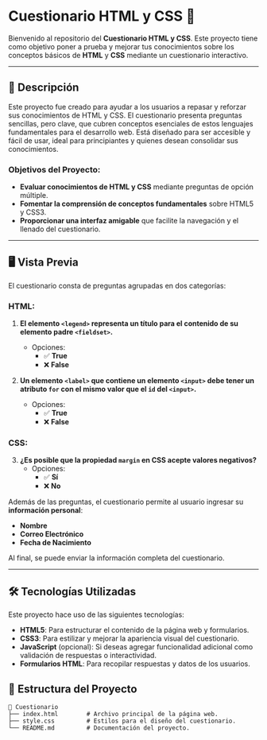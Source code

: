 # Cuestionario HTML y CSS 📝

Bienvenido al repositorio del **Cuestionario HTML y CSS**. Este proyecto tiene como objetivo poner a prueba y mejorar tus conocimientos sobre los conceptos básicos de **HTML** y **CSS** mediante un cuestionario interactivo.

---

## 🚀 Descripción

Este proyecto fue creado para ayudar a los usuarios a repasar y reforzar sus conocimientos de HTML y CSS. El cuestionario presenta preguntas sencillas, pero clave, que cubren conceptos esenciales de estos lenguajes fundamentales para el desarrollo web. Está diseñado para ser accesible y fácil de usar, ideal para principiantes y quienes desean consolidar sus conocimientos.

### Objetivos del Proyecto:

- **Evaluar conocimientos de HTML y CSS** mediante preguntas de opción múltiple.
- **Fomentar la comprensión de conceptos fundamentales** sobre HTML5 y CSS3.
- **Proporcionar una interfaz amigable** que facilite la navegación y el llenado del cuestionario.

---

## 🖥️ Vista Previa

El cuestionario consta de preguntas agrupadas en dos categorías:

### **HTML**:
1. **El elemento `<legend>` representa un título para el contenido de su elemento padre `<fieldset>`.**
   - Opciones:
     - ✅ **True**
     - ❌ **False**

2. **Un elemento `<label>` que contiene un elemento `<input>` debe tener un atributo `for` con el mismo valor que el `id` del `<input>`.**
   - Opciones:
     - ✅ **True**
     - ❌ **False**

### **CSS**:
3. **¿Es posible que la propiedad `margin` en CSS acepte valores negativos?**
   - Opciones:
     - ✅ **Sí**
     - ❌ **No**

Además de las preguntas, el cuestionario permite al usuario ingresar su **información personal**:

- **Nombre**
- **Correo Electrónico**
- **Fecha de Nacimiento**

Al final, se puede enviar la información completa del cuestionario.

---

## 🛠️ Tecnologías Utilizadas

Este proyecto hace uso de las siguientes tecnologías:

- **HTML5**: Para estructurar el contenido de la página web y formularios.
- **CSS3**: Para estilizar y mejorar la apariencia visual del cuestionario.
- **JavaScript** (opcional): Si deseas agregar funcionalidad adicional como validación de respuestas o interactividad.
- **Formularios HTML**: Para recopilar respuestas y datos de los usuarios.

## 📂 **Estructura del Proyecto**

```plaintext
📁 Cuestionario
├── index.html        # Archivo principal de la página web.
├── style.css         # Estilos para el diseño del cuestionario.
└── README.md         # Documentación del proyecto.
